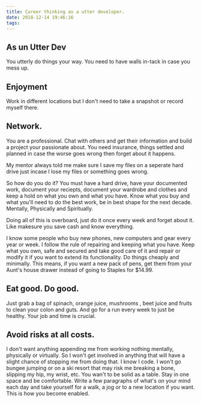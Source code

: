 ```yaml
---
title: Career thinking as a utter developer.
date: 2018-12-14 19:46:16
tags:
---
```


## As un Utter Dev
You utterly do things your way. 
You need to have walls in-tack in case you mess up.

## Enjoyment
Work in different locations but I don't need to take a snapshot or record myself there.

## Network.
You are a professional. Chat with others and get their information and build a project your passionate about.
You need insurance, things settled and planned in case the worse goes wrong then forget about it happens.

My mentor always told me make sure I save my files on a seperate hard drive just incase I lose my files or something goes wrong.

So how do you do it? You must have a hard drive, have your documented work, document your reciepts, document your wardrobe and clothes and keep a hold on what you own and what you have. Know what you buy and what you'll need to do the best work, be in best shape for the next decade. Mentally, Physically and Spiritually. 

Doing all of this is overboard, just do it once every week and forget about it. Like makesure you save cash and know everything.

I know some people who buy new phones, new computers and gear every year or week. I follow the rule of repairing and keeping what you have.
Keep what you own, safe and secured and take good care of it and repair or modify it if you want to extend its functionality.
Do things cheaply and minimally. This means, if you want a new pack of pens, get them from your Aunt's house drawer instead of going to Staples for $14.99.

## Eat good. Do good.
Just grab a bag of spinach, orange juice, mushrooms , beet juice and fruits to clean your colon and guts. And go for a run every week to just be healthy. Your job and time is crucial.


## Avoid risks at all costs.
I don't want anything appending me from working nothing mentally, physically or virtually. So I won't get involved in anything that will have a slight chance of stopping me from doing that.
I know I code. I won't go bungee jumping or on a ski resort that may risk me breaking a bone, slipping my hip, my wrist, etc. You wan't to be solid as a table. Stay in one space and be comfortable. Write a few paragraphs of what's on your mind each day and take yourself for a walk, a jog or to a new location if you want. This is how you become enabled.
